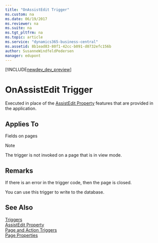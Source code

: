 ```yaml
---
title: "OnAssistEdit Trigger"
ms.custom: na
ms.date: 06/19/2017
ms.reviewer: na
ms.suite: na
ms.tgt_pltfrm: na
ms.topic: article
ms.service: "dynamics365-business-central"
ms.assetid: 8b1ead83-80f1-42cc-b091-d0732efc156b
author: SusanneWindfeldPedersen
manager: edupont
---
```


[!INCLUDE[newdev_dev_preview](../includes/newdev_dev_preview.md)]

# OnAssistEdit Trigger
Executed in place of the [AssistEdit Property](../properties/devenv-assistedit-property.md) features that are provided in the application.  

## Applies To  
 Fields on pages  

> [!NOTE]  
>  The trigger is not invoked on a page that is in view mode<!--NAV in the [!INCLUDE[nav_web](../includes/nav_web_md.md)]-->.  

## Remarks  
 If there is an error in the trigger code, then the page is closed.  

 You can use this trigger to write to the database.  

## See Also  
 [Triggers](devenv-triggers.md)  
 [AssistEdit Property](../properties/devenv-assistedit-property.md)  
 [Page and Action Triggers](devenv-page-and-action-triggers.md)  
 [Page Properties](../properties/devenv-page-properties.md)  